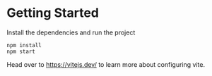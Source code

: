 # Getting Started
Install the dependencies and run the project
```
npm install
npm start
```

Head over to https://vitejs.dev/ to learn more about configuring vite.
